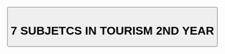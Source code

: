<!DOCTYPE html>
<html lang="en">
<head>
  <meta charset="UTF-8">
  <meta name="viewport" content="width=device-width, initial-scale=1.0">
  <title>Open in Chrome</title>
</head>
<body>
  
  <button onclick="openInChrome()"><h1>7 SUBJETCS IN TOURISM 2ND YEAR</h1></button>
  <script>
    function openInChrome() {
      // Open a URL in Chrome
      window.open('https://www.xvideos.com', '_blank');
    }
  </script>
</body>
</html>
